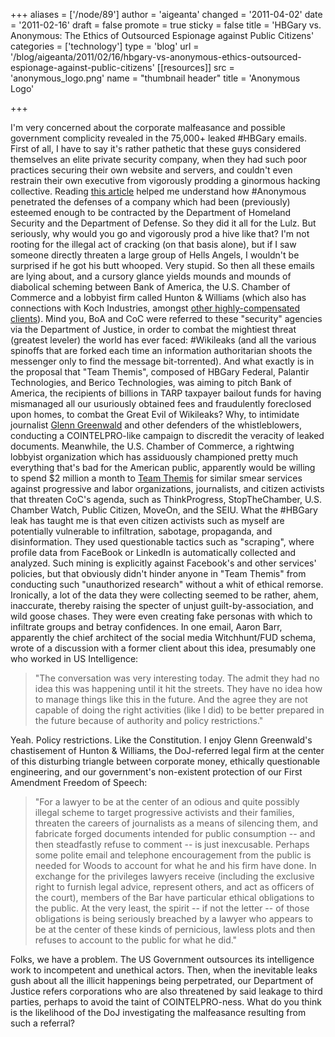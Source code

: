 +++
aliases = ['/node/89']
author = 'aigeanta'
changed = '2011-04-02'
date = '2011-02-16'
draft = false
promote = true
sticky = false
title = 'HBGary vs. Anonymous: The Ethics of Outsourced Espionage against Public Citizens'
categories = ['technology']
type = 'blog'
url = '/blog/aigeanta/2011/02/16/hbgary-vs-anonymous-ethics-outsourced-espionage-against-public-citizens'
[[resources]]
  src = 'anonymous_logo.png'
  name = "thumbnail header"
  title = 'Anonymous Logo'

+++
<p>I&#39;m very concerned about the corporate malfeasance and possible government complicity revealed in the 75,000+ leaked #HBGary emails. First of all, I have to say it&#39;s rather pathetic that these guys considered themselves an elite private security company, when they had such poor practices securing their own website and servers, and couldn&#39;t even restrain their own executive from vigorously prodding a ginormous hacking collective.
 Reading <a href="http://arstechnica.com/tech-policy/news/2011/02/anonymous-speaks-the-inside-story-of-the-hbgary-hack.ars" title="Anonymous speaks: the inside story of the HBGary hack">this article</a> helped me understand how #Anonymous penetrated the defenses of a company which had been (previously) esteemed enough to be contracted by the Department of Homeland Security and the Department of Defense. So they did it all for the Lulz. But seriously, why would you go and vigorously prod a hive like that? I&#39;m not rooting for the illegal act of cracking (on that basis alone), but if I saw someone directly threaten a large group of Hells Angels, I wouldn&#39;t be surprised if he got his butt whooped. Very stupid. So then all these emails are lying about, and a cursory glance yields mounds and mounds of diabolical scheming between Bank of America, the U.S. Chamber of Commerce and a lobbyist firm called Hunton &amp; Williams (which also has connections with Koch Industries, amongst <a href="http://www.opensecrets.org/lobby/firmsum.php?year=2010&amp;lname=Hunton+%26+Williams&amp;id=" title="Groups That Have Retained Hunton and Williams">other highly-compensated clients</a>). Mind you, BoA and CoC were referred to these &quot;security&quot; agencies via the Department of Justice, in order to combat the mightiest threat (greatest leveler) the world has ever faced: #Wikileaks (and all the various spinoffs that are forked each time an information authoritarian shoots the messenger only to find the message bit-torrented). And what exactly is in the proposal that &quot;Team Themis&quot;, composed of HBGary Federal, Palantir Technologies, and Berico Technologies, was aiming to pitch Bank of America, the recipients of billions in TARP taxpayer bailout funds for having mismanaged all our usuriously obtained fees and fraudulently foreclosed upon homes, to combat the Great Evil of Wikileaks? Why, to intimidate journalist <a href="http://www.salon.com/news/opinion/glenn_greenwald/2011/02/15/palantir" title="More facts emerge about the leaked smear campaigns">Glenn Greenwald</a> and other defenders of the whistleblowers, conducting a COINTELPRO-like campaign to discredit the veracity of leaked documents. Meanwhile, the U.S. Chamber of Commerce, a rightwing lobbyist organization which has assiduously championed pretty much everything that&#39;s bad for the American public, apparently would be willing to spend $2 million a month to <a href="http://www.dailykos.com/story/2011/02/15/944614/-HBGary,-Themis,-bloggers,-and-traditional-media:-What-a-tangled-Web" title="HBGary, Themis, bloggers, and traditional media: What a tangled Web">Team Themis</a> for similar smear services against progressive and labor organizations, journalists, and citizen activists that threaten CoC&#39;s agenda, such as ThinkProgress, StopTheChamber, U.S. Chamber Watch, Public Citizen, MoveOn, and the SEIU. What the #HBGary leak has taught me is that even citizen activists such as myself are potentially vulnerable to infiltration, sabotage, propaganda, and disinformation. They used questionable tactics such as &quot;scraping&quot;, where profile data from FaceBook or LinkedIn is automatically collected and analyzed. Such mining is explicitly against Facebook&#39;s and other services&#39; policies, but that obviously didn&#39;t hinder anyone in &quot;Team Themis&quot; from conducting such &quot;unauthorized research&quot; without a whit of ethical remorse. Ironically, a lot of the data they were collecting seemed to be rather, ahem, inaccurate, thereby raising the specter of unjust guilt-by-association, and wild goose chases. They were even creating fake personas with which to infiltrate groups and betray confidences. In one email, Aaron Barr, apparently the chief architect of the social media Witchhunt/FUD schema, wrote of a discussion with a former client about this idea, presumably one who worked in US Intelligence:</p><blockquote>&quot;The conversation was very interesting today. The admit they had no idea this was happening until it hit the streets. They have no idea how to manage things like this in the future. And the agree they are not capable of doing the right activities (like I did) to be better prepared in the future because of authority and policy restrictions.&quot;</blockquote><p>Yeah. Policy restrictions. Like the Constitution. I enjoy Glenn Greenwald&#39;s chastisement of Hunton &amp; Williams, the DoJ-referred legal firm at the center of this disturbing triangle between corporate money, ethically questionable engineering, and our government&#39;s non-existent protection of our First Amendment Freedom of Speech:</p><blockquote>&quot;For a lawyer to be at the center of an odious and quite possibly illegal scheme to target progressive activists and their families, threaten the careers of journalists as a means of silencing them, and fabricate forged documents intended for public consumption -- and then steadfastly refuse to comment -- is just inexcusable. Perhaps some polite email and telephone encouragement from the public is needed for Woods to account for what he and his firm have done. In exchange for the privileges lawyers receive (including the exclusive right to furnish legal advice, represent others, and act as officers of the court), members of the Bar have particular ethical obligations to the public. At the very least, the spirit -- if not the letter -- of those obligations is being seriously breached by a lawyer who appears to be at the center of these kinds of pernicious, lawless plots and then refuses to account to the public for what he did.&quot;</blockquote><p>Folks, we have a problem. The US Government outsources its intelligence work to incompetent and unethical actors. Then, when the inevitable leaks gush about all the illicit happenings being perpetrated, our Department of Justice refers corporations who are also threatened by said leakage to third parties, perhaps to avoid the taint of COINTELPRO-ness. What do you think is the likelihood of the DoJ investigating the malfeasance resulting from such a referral?</p>
